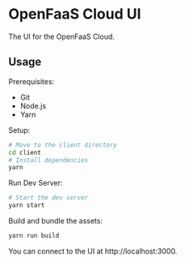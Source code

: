 # OpenFaaS Cloud UI

The UI for the OpenFaaS Cloud.

## Usage

Prerequisites:

* Git
* Node.js
* Yarn

Setup:

```bash
# Move to the client directory
cd client
# Install dependencies
yarn
```

Run Dev Server:

```bash
# Start the dev server
yarn start
```

Build and bundle the assets:

```bash
yarn run build
```

You can connect to the UI at http://localhost:3000. 
